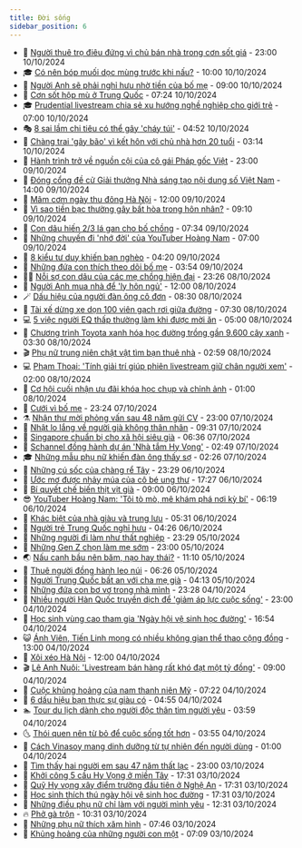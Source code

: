 ```yaml
---
title: Đời sống
sidebar_position: 6
---
```


<!-- vnexpress-doi-song:START -->
- 🚀 [Người thuê trọ điêu đứng vì chủ bán nhà trong cơn sốt giá](https://vnexpress.net/nguoi-thue-tro-dieu-dung-vi-chu-ban-nha-trong-con-sot-gia-4802140.html) - 23:00 10/10/2024
- 🎓 [Có nên bóp muối dọc mùng trước khi nấu?](https://vnexpress.net/co-nen-bop-muoi-doc-mung-truoc-khi-nau-4802440.html) - 10:00 10/10/2024
- 🚦 [Người Anh sẽ phải nghỉ hưu nhờ tiền của bố mẹ](https://vnexpress.net/nguoi-anh-se-phai-nghi-huu-nho-tien-cua-bo-me-4802484.html) - 09:00 10/10/2024
- 🦣 [Cơn sốt hộp mù ở Trung Quốc](https://vnexpress.net/con-sot-hop-mu-o-trung-quoc-4802491.html) - 07:24 10/10/2024
- 🎓 [Prudential livestream chia sẻ xu hướng nghề nghiệp cho giới trẻ](https://vnexpress.net/prudential-livestream-chia-se-xu-huong-nghe-nghiep-cho-gioi-tre-4802499.html) - 07:00 10/10/2024
- 🎭 [8 sai lầm chi tiêu có thể gây &#39;cháy túi&#39;](https://vnexpress.net/8-sai-lam-chi-tieu-co-the-gay-chay-tui-4802019.html) - 04:52 10/10/2024
- 🦅 [Chàng trai &#39;gây bão&#39; vì kết hôn với chủ nhà hơn 20 tuổi](https://vnexpress.net/chang-trai-gay-bao-vi-ket-hon-voi-chu-nha-hon-20-tuoi-4802190.html) - 03:14 10/10/2024
- 🎃 [Hành trình trở về nguồn cội của cô gái Pháp gốc Việt](https://vnexpress.net/hanh-trinh-tro-ve-nguon-coi-cua-co-gai-phap-goc-viet-4789326.html) - 23:00 09/10/2024
- 💪 [Đóng cổng đề cử Giải thưởng Nhà sáng tạo nội dung số Việt Nam](https://vnexpress.net/dong-cong-de-cu-giai-thuong-nha-sang-tao-noi-dung-so-viet-nam-4802225.html) - 14:00 09/10/2024
- 🐻 [Mâm cơm ngày thu đông Hà Nội](https://vnexpress.net/mam-com-ngay-thu-dong-ha-noi-4801760.html) - 12:00 09/10/2024
- 🧠 [Vì sao tiền bạc thường gây bất hòa trong hôn nhân?](https://vnexpress.net/vi-sao-tien-bac-thuong-gay-bat-hoa-trong-hon-nhan-4801287.html) - 09:10 09/10/2024
- 🐘 [Con dâu hiến 2/3 lá gan cho bố chồng](https://vnexpress.net/con-dau-hien-2-3-la-gan-cho-bo-chong-4801561.html) - 07:34 09/10/2024
- 👹 [Những chuyến đi &#39;nhớ đời&#39; của YouTuber Hoàng Nam](https://vnexpress.net/nhung-chuyen-di-nho-doi-cua-youtuber-hoang-nam-4801784.html) - 07:00 09/10/2024
- 💂 [8 kiểu tư duy khiến bạn nghèo](https://vnexpress.net/8-kieu-tu-duy-khien-ban-ngheo-4801953.html) - 04:20 09/10/2024
- 🦍 [Những đứa con thích theo dõi bố mẹ](https://vnexpress.net/nhung-dua-con-thich-theo-doi-bo-me-4801524.html) - 03:54 09/10/2024
- 🧑‍🏫 [Nỗi sợ con dâu của các mẹ chồng hiện đại](https://vnexpress.net/noi-so-con-dau-cua-cac-me-chong-hien-dai-4800327.html) - 23:26 08/10/2024
- 🧰 [Người Anh mua nhà để &#39;ly hôn ngủ&#39;](https://vnexpress.net/nguoi-anh-mua-nha-de-ly-hon-ngu-4801369.html) - 12:00 08/10/2024
- 🪄 [Dấu hiệu của người đàn ông cô đơn](https://vnexpress.net/dau-hieu-cua-nguoi-dan-ong-co-don-4801543.html) - 08:30 08/10/2024
- 🐲 [Tài xế dừng xe dọn 100 viên gạch rơi giữa đường](https://vnexpress.net/tai-xe-dung-xe-don-100-vien-gach-roi-giua-duong-4801612.html) - 07:30 08/10/2024
- 💻 [5 việc người EQ thấp thường làm khi được mời ăn](https://vnexpress.net/5-viec-nguoi-eq-thap-thuong-lam-khi-duoc-moi-an-4800787.html) - 05:00 08/10/2024
- 🐘 [Chương trình Toyota xanh hóa học đường trồng gần 9.600 cây xanh](https://vnexpress.net/chuong-trinh-toyota-xanh-hoa-hoc-duong-trong-gan-9-600-cay-xanh-4801492.html) - 03:30 08/10/2024
- 🎬 [Phụ nữ trung niên chật vật tìm bạn thuê nhà](https://vnexpress.net/phu-nu-trung-nien-chat-vat-tim-ban-thue-nha-4801121.html) - 02:59 08/10/2024
- 💻 [Phạm Thoại: &#39;Tính giải trí giúp phiên livestream giữ chân người xem&#39;](https://vnexpress.net/pham-thoai-tinh-giai-tri-giup-phien-livestream-giu-chan-nguoi-xem-4800093.html) - 02:00 08/10/2024
- 🧰 [Cơ hội cuối nhận ưu đãi khóa học chụp và chỉnh ảnh](https://vnexpress.net/co-hoi-cuoi-nhan-uu-dai-khoa-hoc-chup-va-chinh-anh-4801213.html) - 01:00 08/10/2024
- 🫣 [Cưới vì bố mẹ](https://vnexpress.net/cuoi-vi-bo-me-4801234.html) - 23:24 07/10/2024
- ⚗️ [Nhận thư mời phỏng vấn sau 48 năm gửi CV](https://vnexpress.net/nhan-thu-moi-phong-van-sau-48-nam-gui-cv-4801289.html) - 23:00 07/10/2024
- 🌊 [Nhật lo lắng về người già không thân nhân](https://vnexpress.net/nhat-lo-lang-ve-nguoi-gia-khong-than-nhan-4801137.html) - 09:31 07/10/2024
- 💃 [Singapore chuẩn bị cho xã hội siêu già](https://vnexpress.net/singapore-chuan-bi-cho-xa-hoi-sieu-gia-4801084.html) - 06:36 07/10/2024
- 🦆 [Schannel đồng hành dự án &#39;Nhà tắm Hy Vọng&#39;](https://vnexpress.net/schannel-dong-hanh-du-an-nha-tam-hy-vong-4800411.html) - 02:49 07/10/2024
- 🎓 [Những mẫu phụ nữ khiến đàn ông thấy sợ](https://vnexpress.net/nhung-mau-phu-nu-khien-dan-ong-thay-so-4800931.html) - 02:26 07/10/2024
- 💪 [Những cú sốc của chàng rể Tây](https://vnexpress.net/nhung-cu-soc-cua-chang-re-tay-4800542.html) - 23:29 06/10/2024
- 🤔 [Ước mơ được nhảy múa của cô bé ung thư](https://vnexpress.net/uoc-mo-duoc-nhay-mua-cua-co-be-ung-thu-4800615.html) - 17:27 06/10/2024
- 🧰 [Bí quyết chế biến thịt vịt già](https://vnexpress.net/bi-quyet-che-bien-thit-vit-gia-4800784.html) - 09:00 06/10/2024
- 😎 [YouTuber Hoàng Nam: &#39;Tôi tò mò, mê khám phá nơi kỳ bí&#39;](https://vnexpress.net/youtuber-hoang-nam-toi-to-mo-me-kham-pha-noi-ky-bi-4800795.html) - 06:19 06/10/2024
- 🌮 [Khác biệt của nhà giàu và trung lưu](https://vnexpress.net/khac-biet-cua-nha-giau-va-trung-luu-4800733.html) - 05:31 06/10/2024
- 🧠 [Người trẻ Trung Quốc nghỉ hưu](https://vnexpress.net/nguoi-tre-trung-quoc-nghi-huu-4800635.html) - 04:26 06/10/2024
- 🎡 [Những người đi làm như thất nghiệp](https://vnexpress.net/nhung-nguoi-di-lam-nhu-that-nghiep-4800543.html) - 23:29 05/10/2024
- 🎡 [Những Gen Z chọn làm mẹ sớm](https://vnexpress.net/nhung-gen-z-chon-lam-me-som-4800549.html) - 23:00 05/10/2024
- 🌏 [Nấu canh bầu nên băm, nạo hay thái?](https://vnexpress.net/nau-canh-bau-nen-bam-nao-hay-thai-4800606.html) - 11:10 05/10/2024
- 🐻 [Thuê người đồng hành leo núi](https://vnexpress.net/thue-nguoi-dong-hanh-leo-nui-4800548.html) - 06:26 05/10/2024
- 💂 [Người Trung Quốc bất an với cha mẹ già](https://vnexpress.net/nguoi-trung-quoc-bat-an-voi-cha-me-gia-4799714.html) - 04:13 05/10/2024
- 🥸 [Những đứa con bơ vơ trong nhà mình](https://vnexpress.net/nhung-dua-con-bo-vo-trong-nha-minh-4798386.html) - 23:28 04/10/2024
- 🌋 [Nhiều người Hàn Quốc truyền dịch để &#39;giảm áp lực cuộc sống&#39;](https://vnexpress.net/nhieu-nguoi-han-quoc-truyen-dich-de-giam-ap-luc-cuoc-song-4800346.html) - 23:00 04/10/2024
- 🦩 [Học sinh vùng cao tham gia &#39;Ngày hội vệ sinh học đường&#39;](https://vnexpress.net/hoc-sinh-vung-cao-tham-gia-ngay-hoi-ve-sinh-hoc-duong-4800377.html) - 16:54 04/10/2024
- 😺 [Ánh Viên, Tiến Linh mong có nhiều không gian thể thao cộng đồng](https://vnexpress.net/anh-vien-tien-linh-mong-co-nhieu-khong-gian-the-thao-cong-dong-4800272.html) - 13:00 04/10/2024
- 🐻 [Xôi xéo Hà Nội](https://vnexpress.net/xoi-xeo-ha-noi-4800338.html) - 12:00 04/10/2024
- 🎬 [Lê Anh Nuôi: &#39;Livestream bán hàng rất khó đạt một tỷ đồng&#39;](https://vnexpress.net/le-anh-nuoi-livestream-ban-hang-rat-kho-dat-mot-ty-dong-4800116.html) - 09:00 04/10/2024
- 🎊 [Cuộc khủng hoảng của nam thanh niên Mỹ](https://vnexpress.net/cuoc-khung-hoang-cua-nam-thanh-nien-my-4799776.html) - 07:22 04/10/2024
- 💄 [6 dấu hiệu bạn thực sự giàu có](https://vnexpress.net/6-dau-hieu-ban-thuc-su-giau-co-4800194.html) - 04:55 04/10/2024
- 🏊 [Tour du lịch dành cho người độc thân tìm người yêu](https://vnexpress.net/tour-du-lich-danh-cho-nguoi-doc-than-tim-nguoi-yeu-4799728.html) - 03:59 04/10/2024
- 🌜 [Thói quen nên từ bỏ để cuộc sống tốt hơn](https://vnexpress.net/thoi-quen-nen-tu-bo-de-cuoc-song-tot-hon-4800060.html) - 03:55 04/10/2024
- 🤡 [Cách Vinasoy mang dinh dưỡng từ tự nhiên đến người dùng](https://vnexpress.net/cach-vinasoy-mang-dinh-duong-tu-tu-nhien-den-nguoi-dung-4785845.html) - 01:00 04/10/2024
- 🥰 [Tìm thấy hai người em sau 47 năm thất lạc](https://vnexpress.net/tim-thay-hai-nguoi-em-sau-47-nam-that-lac-4799876.html) - 23:00 03/10/2024
- 🦍 [Khởi công 5 cầu Hy Vọng ở miền Tây](https://vnexpress.net/khoi-cong-5-cau-hy-vong-o-mien-tay-4799564.html) - 17:31 03/10/2024
- 🫣 [Quỹ Hy vọng xây điểm trường đầu tiên ở Nghệ An](https://vnexpress.net/quy-hy-vong-xay-diem-truong-dau-tien-o-nghe-an-4799765.html) - 17:31 03/10/2024
- 🚦 [Học sinh thích thú ngày hội vệ sinh học đường](https://vnexpress.net/hoc-sinh-thich-thu-ngay-hoi-ve-sinh-hoc-duong-4799951.html) - 17:31 03/10/2024
- 🐘 [Những điều phụ nữ chỉ làm với người mình yêu](https://vnexpress.net/nhung-dieu-phu-nu-chi-lam-voi-nguoi-minh-yeu-4799922.html) - 12:31 03/10/2024
- 🔥 [Phở gà trộn](https://vnexpress.net/pho-ga-tron-4799871.html) - 10:31 03/10/2024
- 🎃 [Những phụ nữ thích xăm hình](https://vnexpress.net/nhung-phu-nu-thich-xam-hinh-4799787.html) - 07:46 03/10/2024
- 🥳 [Khủng hoảng của những người con một](https://vnexpress.net/khung-hoang-cua-nhung-nguoi-con-mot-4799688.html) - 07:09 03/10/2024<!-- vnexpress-doi-song:END -->
